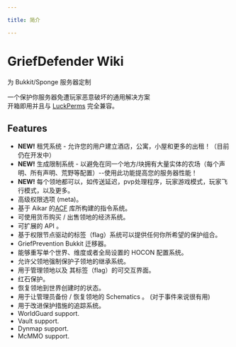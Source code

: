 ```yaml
---

title: 简介

---
```


# GriefDefender Wiki

为 Bukkit/Sponge 服务器定制

一个保护你服务器免遭玩家恶意破坏的通用解决方案<br />开箱即用并且与 [LuckPerms](https://ci.lucko.me/job/LuckPerms/) 完全兼容。

## Features

* **NEW!** 租凭系统 - 允许您的用户建立酒店，公寓，小屋和更多的出租！（目前仍在开发中）
* **NEW!** 生成限制系统 - 以避免在同一个地方/块拥有大量实体的农场（每个声明、所有声明、荒野等配置）--使用此功能提高您的服务器性能！
* **NEW!** 每个领地都可以，如传送延迟，pvp处理程序，玩家游戏模式，玩家飞行模式，以及更多。
* 高级权限选项 (meta)。
* 基于 Aikar 的[ACF](https://github.com/aikar/commands) 库所构建的指令系统。
* 可使用货币购买 / 出售领地的经济系统。
* 可扩展的 API 。
* 基于权限节点驱动的标签（flag）系统可以提供任何你所希望的保护组合。
* GriefPrevention Bukkit 迁移器。
* 能够重写单个世界、维度或者全局设置的 HOCON 配置系统。
* 允许父领地强制保护子领地的继承系统。
* 用于管理领地以及 其标签（flag）的可交互界面。
* 红石保护。
* 恢复领地到世界创建时的状态。
* 用于让管理员备份 / 恢复领地的 Schematics 。 (对于事件来说很有用)
* 用于改进保护措施的追踪系统。
* WorldGuard support.
* Vault support.
* Dynmap support.
* McMMO support.

[ACF]: https://github.com/aikar/commands
[Discord]: https://discord.gg/jy4FQDz
[Forge]: http://files.minecraftforge.net
[Java 8]: http://java.oracle.com
[LuckPerms]: https://github.com/lucko/LuckPerms
[Source]: https://github.com/bloodmc/GriefDefender
[SpongeForge]: https://www.spongepowered.org/downloads/spongeforge
[SpongeVanilla]: https://www.spongepowered.org/downloads/spongevanilla